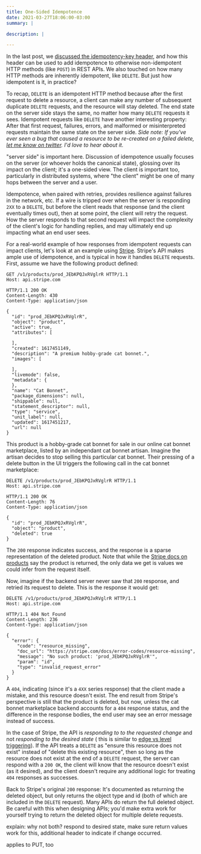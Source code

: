 ```yaml
---
title: One-Sided Idempotence
date: 2021-03-27T18:06:00-03:00
summary: |

description: |

---
```


In the last post, we [discussed the idempotency-key header][idemkey], and how this header can be used to add
idempotence to otherwise non-idempotent HTTP methods (like `POST`) in REST APIs. We also touched on how many
HTTP methods are inherently idempotent, like `DELETE`. But just how idempotent is it, in practice?

To recap, `DELETE` is an idempotent HTTP method because after the first request to delete a resource, a client
can make any number of subsequent duplicate `DELETE` requests, and the resource will stay deleted. The end state
on the server side stays the same, no matter how many `DELETE` requests it sees. Idempotent requests like `DELETE`
have another interesting property: After that first request, failures, errors, and malformed or misinterpreted
requests maintain the same state on the server side. *Side note: If you've ever seen a bug that caused a resource
to be re-created on a failed delete, [let me know on twitter][jamestwitter]. I'd love to hear about it.*

"server side" is important here. Discussion of idempotence usually focuses on the server (or whoever holds the
canonical state), glossing over its impact on the client; it's a one-sided view. The client is important too,
particularly in distributed systems, where "the client" might be one of many hops between the server and a user. 

Idempotence, when paired with retries, provides resilience against failures in the network, etc. If a wire is tripped
over when the server is responding `2XX` to a `DELETE`, but before the client reads that response (and the client
eventually times out), then at some point, the client will retry the request. How the server responds to that
second request will impact the complexity of the client's logic for handling replies, and may ultimately end up
impacting what an end user sees.

For a real-world example of how responses from idempotent requests can impact clients, let's look at an example using
[Stripe][stripe]. Stripe's API makes ample use of idempotence, and is typical in how it handles `DELETE` requests. First,
assume we have the following product defined:

```http
GET /v1/products/prod_JEbKPQJxRVglrR HTTP/1.1
Host: api.stripe.com
```
```http
HTTP/1.1 200 OK
Content-Length: 430
Content-Type: application/json

{
  "id": "prod_JEbKPQJxRVglrR",
  "object": "product",
  "active": true,
  "attributes": [

  ],
  "created": 1617451149,
  "description": "A premium hobby-grade cat bonnet.",
  "images": [

  ],
  "livemode": false,
  "metadata": {
  },
  "name": "Cat Bonnet",
  "package_dimensions": null,
  "shippable": null,
  "statement_descriptor": null,
  "type": "service",
  "unit_label": null,
  "updated": 1617451217,
  "url": null
}
```

This product is a hobby-grade cat bonnet for sale in our online cat bonnet marketplace, listed by an independant
cat bonnet artisan. Imagine the artisan decides to stop selling this particular cat bonnet. Their pressing of a
delete button in the UI triggers the following call in the cat bonnet marketplace:

```http
DELETE /v1/products/prod_JEbKPQJxRVglrR HTTP/1.1
Host: api.stripe.com
```
```http
HTTP/1.1 200 OK
Content-Length: 76
Content-Type: application/json

{
  "id": "prod_JEbKPQJxRVglrR",
  "object": "product",
  "deleted": true
}
```

The `200` response indicates success, and the response is a sparse representation of the deleted product.
Note that while the [Stripe docs on products][stripeprod] say the product is returned, the only data we
get is values we could infer from the request itself.

Now, imagine if the backend server never saw that `200` response, and retried its request to delete. This
is the response it would get:

```http
DELETE /v1/products/prod_JEbKPQJxRVglrR HTTP/1.1
Host: api.stripe.com
```
```http
HTTP/1.1 404 Not Found
Content-Length: 236
Content-Type: application/json

{
  "error": {
    "code": "resource_missing",
    "doc_url": "https://stripe.com/docs/error-codes/resource-missing",
    "message": "No such product: 'prod_JEbKPQJxRVglrR'",
    "param": "id",
    "type": "invalid_request_error"
  }
}
```

A `404`, indicating (since it's a `4XX` series response) that the client made a mistake, and this resource
doesn't exist. The end result from Stripe's perspective is still that the product is deleted, but now, unless
the cat bonnet marketplace backend accounts for a `404` response status, and the difference in the response
bodies, the end user may see an error message instead of success.

In the case of Stripe, the API is *responding to to the requested change* and not *responding to the desired state* (
this is similar to [edge vs level triggering](edgevlevel)). If the API treats a `DELETE` as "ensure this resource does
not exist" instead of "delete this existing resource", then so long as the resource does not exist at the end of a `DELETE`
request, the server can respond with a `200 OK`, the client will know that the resource doesn't exist (as it desired),
and the client doesn't require any additional logic for treating `404` responses as successes.

Back to Stripe's original `200` response: It's documented as returning the deleted object, but only returns the object type
and id (both of which are included in the `DELETE` request). Many APIs do return the full deleted object. Be careful with
this when designing APIs; you'd make extra work for yourself trying to return the deleted object for multiple delete requests.


explain: why not both? respond to desired state, make sure return values work for this, additional header to indicate
if change occurred.

applies to PUT, too

[idemkey]: https://repl.ca/what-is-the-idempotency-key-header/ "What is the Idempotency-Key Header?"
[jamestwitter]: https://twitter.com/jrbowes "James' twitter account"
[stripe]: https://stripe.com "Stripe homepage"
[stripeprod]: https://stripe.com/docs/api/products/delete "Stripe API docs on product deletion"
[edgevlevel]: https://link.medium.com/zWGns5U69eb "Level Triggering and Reconciliation in Kubernetes"
